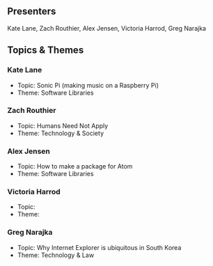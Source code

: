 ## Presenters

Kate Lane, Zach Routhier, Alex Jensen, Victoria Harrod, Greg Narajka

## Topics & Themes

### Kate Lane

* Topic: Sonic Pi (making music on a Raspberry Pi)
* Theme: Software Libraries

### Zach Routhier

* Topic: Humans Need Not Apply
* Theme: Technology & Society

### Alex Jensen

* Topic: How to make a package for Atom
* Theme: Software Libraries

### Victoria Harrod

* Topic:
* Theme:

### Greg Narajka

* Topic: Why Internet Explorer is ubiquitous in South Korea
* Theme: Technology & Law
